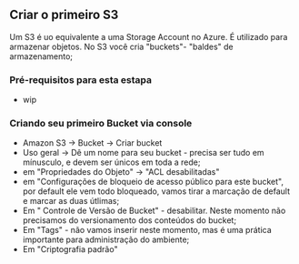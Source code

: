 ## Criar o primeiro S3
 Um S3 é uo equivalente a uma Storage Account no Azure. É utilizado para armazenar objetos. No S3 você cria "buckets"- "baldes" de armazenamento;

### Pré-requisitos para esta estapa
- wip
 ### Criando seu primeiro Bucket via console
 - Amazon S3 -> Bucket -> Criar bucket
 - Uso geral -> Dê um nome para seu bucket - precisa ser tudo em mínusculo, e devem ser únicos em toda a rede;
 - em "Propriedades do Objeto" -> "ACL desabilitadas"
 - em "Configurações de bloqueio de acesso público para este bucket", por default ele vem todo bloqueado, vamos tirar a marcação de default e marcar as duas útlimas;
 - Em " Controle de Versão de Bucket" - desabilitar. Neste momento não precisamos do versionamento dos conteúdos do bucket;
 - Em "Tags" - não vamos inserir neste momento, mas é uma prática importante para administração do ambiente;
 - Em "Criptografia padrão" 
